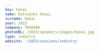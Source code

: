 ```yaml
---
key: hanai
name: Katsuyuki Hanai
surname: Hanai
year: 2023
company: TOSHIBA
photoURL: /2023/speakers/images/Hanai.jpg
type: industry
website: '/2023/sessions/industry'
---
```


